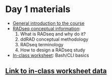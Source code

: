 # Day 1 materials

* [General introduction to the course]()
* [RADseq conceptual information]():
    1. What is RADseq and why do it?
    2. ddRAD conceptual methodology
    3. RADseq terminology
    4. How to design a RADseq study
* [In-class worksheet](): Bash/CLI basics

## [Link to in-class worksheet data](https://utexas.box.com/s/qybj49agfq13556v00yj2dfhc7o40m1u)
